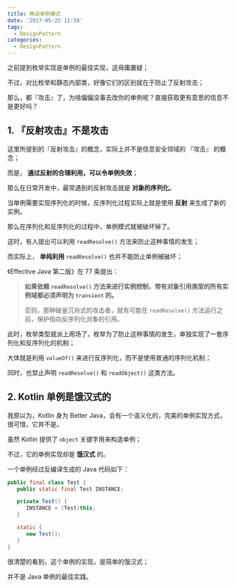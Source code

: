 ```yaml
---
title: 再谈单例模式
date: '2017-05-25 11:58'
tags:
  - DesignPattern
categories:
  - DesignPattern
---
```


之前提到枚举实现是单例的最佳实现，这毋庸置疑；

不过，对比枚举和静态内部类，好像它们的区别就在于防止了反射攻击；

那么，都『攻击』了，为啥偏偏没事去改你的单例呢？直接获取更有意思的信息不是更好吗？

<!-- more -->

## 1. 『反射攻击』不是攻击

这里所提到的『反射攻击』的概念，实际上并不是信息安全领域的 『攻击』 的概念；

而是， **通过反射的合理利用，可以令单例失效**；

那么在日常开发中，最常遇到的反射攻击就是 **对象的序列化**。

当单例需要实现序列化的时候，反序列化过程实际上就是使用 **反射** 来生成了新的实例。

那么在序列化和反序列化的过程中，单例模式就被破坏掉了。

这时，有人提出可以利用 `readResolve()` 方法来防止这种事情的发生；

而实际上， **单纯利用** `readResolve()` 也并不能防止单例被破坏；

《Effective Java 第二版》在 77 条提出：

> **如果依赖 `readResolve()` 方法来进行实例控制，带有对象引用类型的所有实例域都必须声明为 `transient` 的。**
>
> 否则，那种破釜沉舟式的攻击者，就有可能在 `readResolve()` 方法运行之前，保护指向反序列化对象的引用。

此时，枚举类型就派上用场了，枚举为了防止这种事情的发生，单独实现了一套序列化和反序列化的机制；

大体就是利用 `valueOf()` 来进行反序列化，而不是使用普通的序列化机制；

同时，也禁止声明 `readResolve()` 和 `readObject()` 这类方法。

## 2. Kotlin 单例是饿汉式的

我原以为，Kotlin 身为 Better Java，会有一个语义化的，完美的单例实现方式，很可惜，它并不是。

虽然 Kotlin 提供了 `object` 关键字用来构造单例；

不过，它的单例实现却是 **饿汉式** 的。

一个单例经过反编译生成的 Java 代码如下：

```java
public final class Test {
   public static final Test INSTANCE;

   private Test() {
      INSTANCE = (Test)this;
   }

   static {
      new Test();
   }
}
```

很清楚的看到，这个单例的实现，是简单的饿汉式；

并不是 Java 单例的最佳实践。
